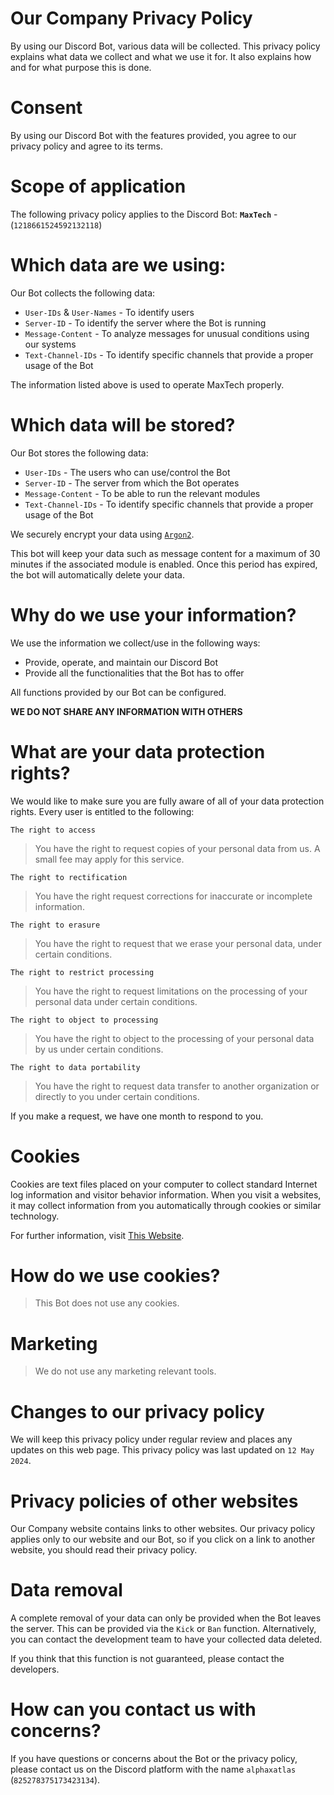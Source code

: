 # Our Company Privacy Policy

By using our Discord Bot, various data will be collected.
This privacy policy explains what data we collect and what we use it for. It also explains how and for what purpose this is done.

# Consent
By using our Discord Bot with the features provided, you agree to our privacy policy and agree to its terms.

# Scope of application
The following privacy policy applies to the Discord Bot:
**`MaxTech`** - (`1218661524592132118`)


# Which data are we using:
Our Bot collects the following data:

* `User-IDs` & `User-Names` - To identify users
* `Server-ID` - To identify the server where the Bot is running
* `Message-Content` - To analyze messages for unusual conditions using our systems
* `Text-Channel-IDs` - To identify specific channels that provide a proper usage of the Bot

The information listed above is used to operate MaxTech properly.


# Which data will be stored?
Our Bot stores the following data:

* `User-IDs` - The users who can use/control the Bot
* `Server-ID` - The server from which the Bot operates
* `Message-Content` - To be able to run the relevant modules
* `Text-Channel-IDs` - To identify specific channels that provide a proper usage of the Bot

We securely encrypt your data using [`Argon2`](https://en.wikipedia.org/wiki/Argon2).

This bot will keep your data such as message content for a maximum of 30 minutes if the associated module is enabled.
Once this period has expired, the bot will automatically delete your data.


# Why do we use your information?
We use the information we collect/use in the following ways:

- Provide, operate, and maintain our Discord Bot
- Provide all the functionalities that the Bot has to offer

All functions provided by our Bot can be configured.

**WE DO NOT SHARE ANY INFORMATION WITH OTHERS**


# What are your data protection rights?
We would like to make sure you are fully aware of all of your data protection rights. Every user is entitled to the following:

`The right to access`
> You have the right to request copies of your personal data from us. A small fee may apply for this service.

`The right to rectification`
> You have the right request corrections for inaccurate or incomplete information.

`The right to erasure`
> You have the right to request that we erase your personal data, under certain conditions.

`The right to restrict processing`
> You have the right to request limitations on the processing of your personal data under certain conditions.

`The right to object to processing`
> You have the right to object to the processing of your personal data by us under certain conditions.

`The right to data portability`
> You have the right to request data transfer to another organization or directly to you under certain conditions.

If you make a request, we have one month to respond to you.

# Cookies
Cookies are text files placed on your computer to collect standard Internet log information and visitor behavior information.
When you visit a websites, it may collect information from you automatically through cookies or similar technology.

For further information, visit [This Website](https://www.termsfeed.com/blog/cookies/).


# How do we use cookies?
> This Bot does not use any cookies.


# Marketing
> We do not use any marketing relevant tools.


# Changes to our privacy policy
We will keep this privacy policy under regular review and places any updates on this web page.
This privacy policy was last updated on `12 May 2024`.


# Privacy policies of other websites
Our Company website contains links to other websites. Our privacy policy applies only to our website and our Bot, 
so if you click on a link to another website, you should read their privacy policy.


# Data removal
A complete removal of your data can only be provided when the Bot leaves the server.
This can be provided via the `Kick` or `Ban` function. Alternatively, you can contact the development team to have your collected data deleted.

If you think that this function is not guaranteed, please contact the developers.


# How can you contact us with concerns?
If you have questions or concerns about the Bot or the privacy policy, 
please contact us on the Discord platform with the name `alphaxatlas` (`825278375173423134`).
